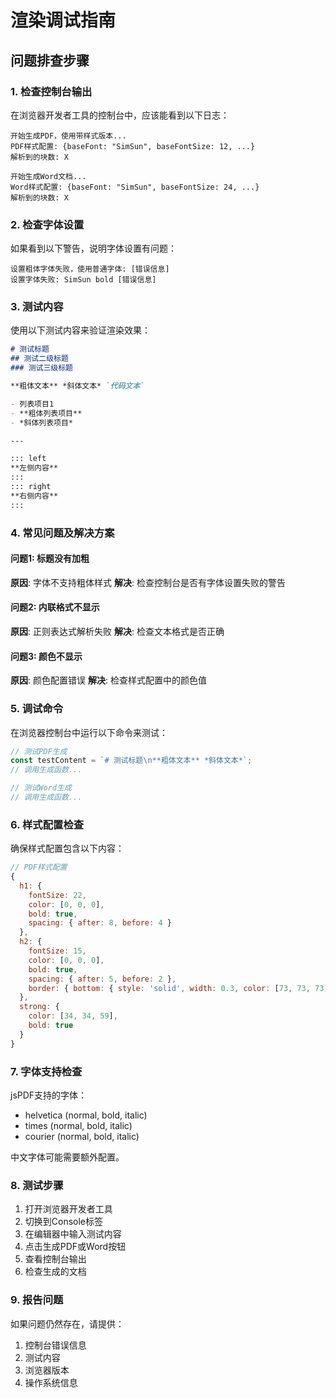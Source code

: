 # 渲染调试指南

## 问题排查步骤

### 1. 检查控制台输出
在浏览器开发者工具的控制台中，应该能看到以下日志：

```
开始生成PDF，使用带样式版本...
PDF样式配置: {baseFont: "SimSun", baseFontSize: 12, ...}
解析到的块数: X
```

```
开始生成Word文档...
Word样式配置: {baseFont: "SimSun", baseFontSize: 24, ...}
解析到的块数: X
```

### 2. 检查字体设置
如果看到以下警告，说明字体设置有问题：
```
设置粗体字体失败，使用普通字体: [错误信息]
设置字体失败: SimSun bold [错误信息]
```

### 3. 测试内容
使用以下测试内容来验证渲染效果：

```markdown
# 测试标题
## 测试二级标题
### 测试三级标题

**粗体文本** *斜体文本* `代码文本`

- 列表项目1
- **粗体列表项目**
- *斜体列表项目*

---

::: left
**左侧内容**
:::
::: right
**右侧内容**
:::
```

### 4. 常见问题及解决方案

#### 问题1: 标题没有加粗
**原因**: 字体不支持粗体样式
**解决**: 检查控制台是否有字体设置失败的警告

#### 问题2: 内联格式不显示
**原因**: 正则表达式解析失败
**解决**: 检查文本格式是否正确

#### 问题3: 颜色不显示
**原因**: 颜色配置错误
**解决**: 检查样式配置中的颜色值

### 5. 调试命令

在浏览器控制台中运行以下命令来测试：

```javascript
// 测试PDF生成
const testContent = `# 测试标题\n**粗体文本** *斜体文本*`;
// 调用生成函数...

// 测试Word生成
// 调用生成函数...
```

### 6. 样式配置检查

确保样式配置包含以下内容：

```javascript
// PDF样式配置
{
  h1: {
    fontSize: 22,
    color: [0, 0, 0],
    bold: true,
    spacing: { after: 8, before: 4 }
  },
  h2: {
    fontSize: 15,
    color: [0, 0, 0],
    bold: true,
    spacing: { after: 5, before: 2 },
    border: { bottom: { style: 'solid', width: 0.3, color: [73, 73, 73] } }
  },
  strong: {
    color: [34, 34, 59],
    bold: true
  }
}
```

### 7. 字体支持检查

jsPDF支持的字体：
- helvetica (normal, bold, italic)
- times (normal, bold, italic)
- courier (normal, bold, italic)

中文字体可能需要额外配置。

### 8. 测试步骤

1. 打开浏览器开发者工具
2. 切换到Console标签
3. 在编辑器中输入测试内容
4. 点击生成PDF或Word按钮
5. 查看控制台输出
6. 检查生成的文档

### 9. 报告问题

如果问题仍然存在，请提供：
1. 控制台错误信息
2. 测试内容
3. 浏览器版本
4. 操作系统信息 